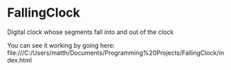 # FallingClock
Digital clock whose segments fall into and out of the clock

You can see it working by going here:
file:///C:/Users/matth/Documents/Programming%20Projects/FallingClock/index.html
